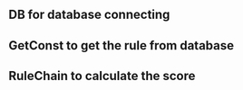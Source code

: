 ##  DB for database connecting

## GetConst to get the rule from  database

## RuleChain to calculate the score





